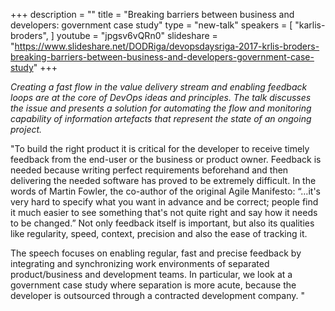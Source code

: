 +++
description = ""
title = "Breaking barriers between business and developers: government case study"
type = "new-talk"
speakers = [
        "karlis-broders",
]
youtube = "jpgsv6vQRn0"
slideshare = "https://www.slideshare.net/DODRiga/devopsdaysriga-2017-krlis-broders-breaking-barriers-between-business-and-developers-government-case-study"
+++
<p><em>Creating a fast flow in the value delivery stream and enabling feedback loops are at the core of DevOps ideas and principles. The talk discusses the issue and presents a solution for automating the flow and monitoring capability of information artefacts that represent the state of an ongoing project.</em></p>

<p>"To build the right product it is critical for the developer to receive timely feedback from the end-user or the business or product owner. Feedback is needed because writing perfect requirements beforehand and then delivering the needed software has proved to be extremely difficult. In the words of Martin Fowler, the co-author of the original Agile Manifesto: “…it's very hard to specify what you want in advance and be correct; people find it much easier to see something that's not quite right and say how it needs to be changed.” Not only feedback itself is important, but also its qualities like regularity, speed, context, precision and also the ease of tracking it.</p>

<p>The speech focuses on enabling regular, fast and precise feedback by integrating and synchronizing work environments of separated product/business and development teams. In particular, we look at a government case study where separation is more acute, because the developer is outsourced through a contracted development company. "</p>